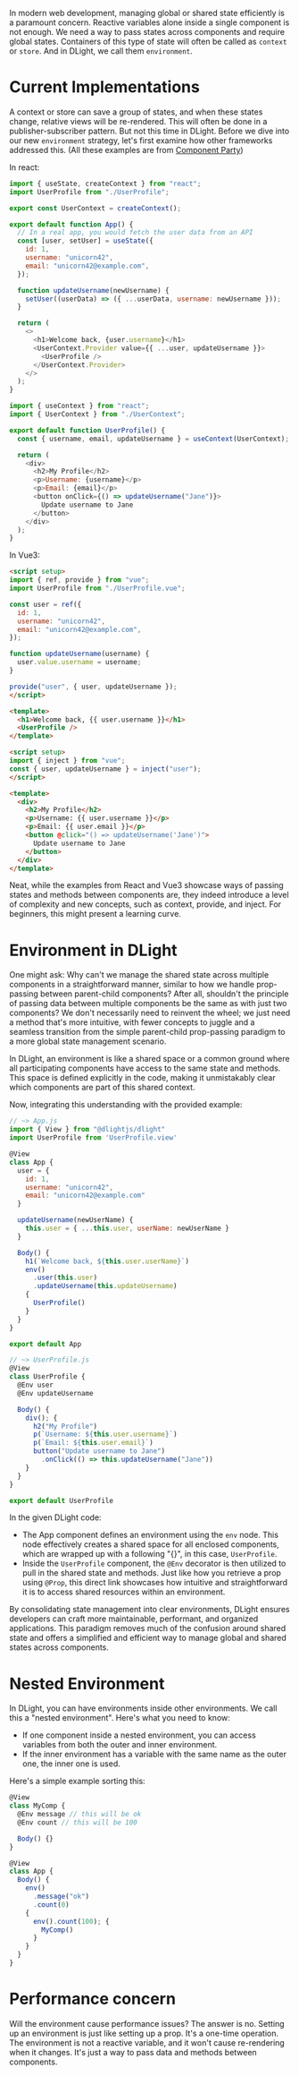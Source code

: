 In modern web development, managing global or shared state efficiently is a paramount concern. Reactive variables alone inside a single component is not enough. We need a way to pass states across components and require global states. Containers of this type of state will often be called as `context` or `store`. And in DLight, we call them `environment`.

# Current Implementations
A context or store can save a group of states, and when these states change, relative views will be re-rendered. This will often be done in a publisher-subscriber pattern. But not this time in DLight. Before we dive into our new `environment` strategy, let's first examine how other frameworks addressed this. (All these examples are from [Component Party](https://component-party.dev/#context))

In react:
```js [react/App.jsx]
import { useState, createContext } from "react";
import UserProfile from "./UserProfile";

export const UserContext = createContext();

export default function App() {
  // In a real app, you would fetch the user data from an API
  const [user, setUser] = useState({
    id: 1,
    username: "unicorn42",
    email: "unicorn42@example.com",
  });

  function updateUsername(newUsername) {
    setUser((userData) => ({ ...userData, username: newUsername }));
  }

  return (
    <>
      <h1>Welcome back, {user.username}</h1>
      <UserContext.Provider value={{ ...user, updateUsername }}>
        <UserProfile />
      </UserContext.Provider>
    </>
  );
}
```
```js [react/UserProfile.jsx]
import { useContext } from "react";
import { UserContext } from "./UserContext";

export default function UserProfile() {
  const { username, email, updateUsername } = useContext(UserContext);

  return (
    <div>
      <h2>My Profile</h2>
      <p>Username: {username}</p>
      <p>Email: {email}</p>
      <button onClick={() => updateUsername("Jane")}>
        Update username to Jane
      </button>
    </div>
  );
}
```

In Vue3:
```html [vue/App.vue]
<script setup>
import { ref, provide } from "vue";
import UserProfile from "./UserProfile.vue";

const user = ref({
  id: 1,
  username: "unicorn42",
  email: "unicorn42@example.com",
});

function updateUsername(username) {
  user.value.username = username;
}

provide("user", { user, updateUsername });
</script>

<template>
  <h1>Welcome back, {{ user.username }}</h1>
  <UserProfile />
</template>

```
```html [vue/UserProfile.vue]
<script setup>
import { inject } from "vue";
const { user, updateUsername } = inject("user");
</script>

<template>
  <div>
    <h2>My Profile</h2>
    <p>Username: {{ user.username }}</p>
    <p>Email: {{ user.email }}</p>
    <button @click="() => updateUsername('Jane')">
      Update username to Jane
    </button>
  </div>
</template>
```

Neat, while the examples from React and Vue3 showcase ways of passing states and methods between components are, they indeed introduce a level of complexity and new concepts, such as context, provide, and inject. For beginners, this might present a learning curve.

# Environment in DLight
One might ask: Why can't we manage the shared state across multiple components in a straightforward manner, similar to how we handle prop-passing between parent-child components? After all, shouldn't the principle of passing data between multiple components be the same as with just two components? We don't necessarily need to reinvent the wheel; we just need a method that's more intuitive, with fewer concepts to juggle and a seamless transition from the simple parent-child prop-passing paradigm to a more global state management scenario.

In DLight, an environment is like a shared space or a common ground where all participating components have access to the same state and methods. This space is defined explicitly in the code, making it unmistakably clear which components are part of this shared context. 

Now, integrating this understanding with the provided example:
```js [DLight/App.js]
// ~> App.js
import { View } from "@dlightjs/dlight"
import UserProfile from 'UserProfile.view'

@View
class App {
  user = {
    id: 1,
    username: "unicorn42",
    email: "unicorn42@example.com"
  }

  updateUsername(newUserName) {
    this.user = { ...this.user, userName: newUserName }
  }

  Body() {
    h1(`Welcome back, ${this.user.userName}`)
    env()
      .user(this.user)
      .updateUsername(this.updateUsername)
    {
      UserProfile()
    }
  }
}

export default App
```

```js [DLight/UserProfile.js]
// ~> UserProfile.js
@View
class UserProfile {
  @Env user
  @Env updateUsername

  Body() {
    div(); {
      h2("My Profile")
      p(`Username: ${this.user.username}`)
      p(`Email: ${this.user.email}`)
      button("Update username to Jane")
        .onClick(() => this.updateUsername("Jane"))
    }
  }
}

export default UserProfile
```

In the given DLight code:
* The App component defines an environment using the `env` node. This node effectively creates a shared space for all enclosed components, which are wrapped up with a following "{}", in this case, `UserProfile`.
* Inside the `UserProfile` component, the `@Env` decorator is then utilized to pull in the shared state and methods. Just like how you retrieve a prop using `@Prop`, this direct link showcases how intuitive and straightforward it is to access shared resources within an environment.

By consolidating state management into clear environments, DLight ensures developers can craft more maintainable, performant, and organized applications. This paradigm removes much of the confusion around shared state and offers a simplified and efficient way to manage global and shared states across components.

# Nested Environment
In DLight, you can have environments inside other environments. We call this a "nested environment". Here's what you need to know:
* If one component inside a nested environment, you can access variables from both the outer and inner environment.
* If the inner environment has a variable with the same name as the outer one, the inner one is used.

Here's a simple example sorting this:
```js
@View
class MyComp {
  @Env message // this will be ok
  @Env count // this will be 100

  Body() {}
}

@View
class App {
  Body() {
    env()
      .message("ok")
      .count(0)
    {
      env().count(100); {
        MyComp()
      }
    }
  }
}
```

# Performance concern
Will the environment cause performance issues? The answer is no. Setting up an environment is just like setting up a prop. It's a one-time operation. The environment is not a reactive variable, and it won't cause re-rendering when it changes. It's just a way to pass data and methods between components.
